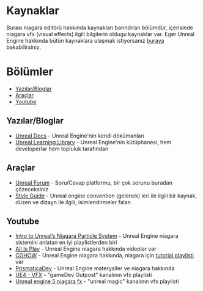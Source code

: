# Kaynaklar
Burası niagara editörü hakkında kaynakları barındıran bölümdür, içerisinde niagara vfx (visual effects) ilgili bilgilerin oldugu kaynaklar var. Eger Unreal Engine hakkında bütün kaynaklara ulaşmak istiyorsanız [buraya](../../../Kaynaklar) bakabilirsiniz.


# Bölümler

* [Yazılar/Bloglar](#yazılarbloglar)
* [Araçlar](#araçlar)
* [Youtube](#youtube)


## Yazılar/Bloglar
* [Unreal Docs](https://docs.unrealengine.com/5.1/en-US/creating-visual-effects-in-niagara-for-unreal-engine/) - Unreal Engine'nin kendi dökümanları
* [Unreal Learning Library](https://dev.epicgames.com/community/learning?application=unreal_engine) - Unreal Engine'nin kütüphanesi, hem developerlar hem topluluk tarafından


## Araçlar
* [Unreal Forum](https://forums.unrealengine.com/search) - Soru/Cevap platformu, bir çok sorunu buradan çözeceksiniz
* [Style Guide](https://github.com/Allar/ue5-style-guide/tree/v2) - Unreal engine convention (gelenek) leri ile ilgili bir kaynak, düzen ve dizayn ile ilgili, isimlendirmeler falan

## Youtube
* [Intro to Unreal’s Niagara Particle System](https://www.youtube.com/playlist?list=PLXPlawJCxIVwJeTpoPOa20OcS96a1PkMu) - Unreal Engine niagara sistemini anlatan en iyi playlistlerden biri
* [All Is Play](https://www.youtube.com/@AllIsPlay/videos) - Unreal Engine niagara hakkında videolar var
* [CGHOW](https://www.youtube.com/@cghow/videos) - Unreal Engine niagara hakkında, niagara için [tutorial playlisti](https://www.youtube.com/watch?v=ivfdCviqS9Y&list=PLwMiBtF6WzsoNsDquipGfD-uLUb-fyRSV) var
* [PrismaticaDev](https://www.youtube.com/@PrismaticaDev/videos) - Unreal Engine materyaller ve niagara hakkında
* [UE4 - VFX](https://www.youtube.com/playlist?list=PLomQNLPOWtzYXU_pRIUVVEV9uY7bjENZ5) - "gameDev Outpost" kanalının vfx playlisti
* [Unreal engine 5 niagara fx](https://www.youtube.com/playlist?list=PLzJIbZSWGGtKKKNiOWMk77qtXr_c-nNyT) - "unreal magic" kanalının vfx playlisti


